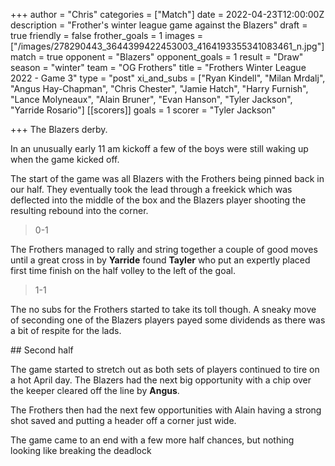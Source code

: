 +++
author = "Chris"
categories = ["Match"]
date = 2022-04-23T12:00:00Z
description = "Frother's winter league game against the Blazers"
draft = true
friendly = false
frother_goals = 1
images = ["/images/278290443_3644399422453003_4164193355341083461_n.jpg"]
match = true
opponent = "Blazers"
opponent_goals = 1
result = "Draw"
season = "winter"
team = "OG Frothers"
title = "Frothers Winter League 2022 - Game 3"
type = "post"
xi_and_subs = ["Ryan Kindell", "Milan Mrdalj", "Angus Hay-Chapman", "Chris Chester", "Jamie Hatch", "Harry Furnish", "Lance Molyneaux", "Alain Bruner", "Evan Hanson", "Tyler Jackson", "Yarride Rosario"]
[[scorers]]
goals = 1
scorer = "Tyler Jackson"

+++
The Blazers derby.  
  
In an unusually early 11 am kickoff a few of the boys were still waking up when the game kicked off.  
  
The start of the game was all Blazers with the Frothers being pinned back in our half. They eventually took the lead through a freekick which was deflected into the middle of the box and the Blazers player shooting the resulting rebound into the corner.  
  
> 0-1  
  
The Frothers managed to rally and string together a couple of good moves until a great cross in by **Yarride** found **Tayler** who put an expertly placed first time finish on the half volley to the left of the goal.  
  
> 1-1  
  
The no subs for the Frothers started to take its toll though. A sneaky move of seconding one of the Blazers players payed some dividends as there was a bit of respite for the lads.  
  
\## Second half  
  
The game started to stretch out as both sets of players continued to tire on a hot April day. The Blazers had the next big opportunity with a chip over the keeper cleared off the line by **Angus**.  
  
The Frothers then had the next few opportunities with Alain having a strong shot saved and putting a header off a corner just wide.  
  
The game came to an end with a few more half chances, but nothing looking like breaking the deadlock